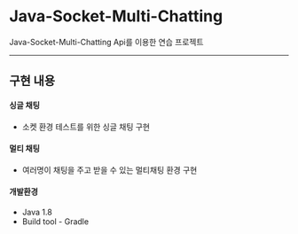 # Java-Socket-Multi-Chatting
Java-Socket-Multi-Chatting Api를 이용한 연습 프로젝트

---

## 구현 내용
#### 싱글 채팅
 - 소켓 환경 테스트를 위한 싱글 채팅 구현
#### 멀티 채팅
 - 여러명이 채팅을 주고 받을 수 있는 멀티채팅 환경 구현





#### 개발환경
 - Java 1.8
 - Build tool - Gradle
